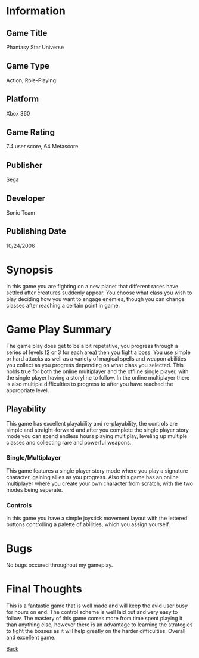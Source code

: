 # Information

## Game Title

Phantasy Star Universe

## Game Type

Action, Role-Playing

## Platform

Xbox 360

## Game Rating

7.4 user score, 64 Metascore

## Publisher

Sega

## Developer

Sonic Team

## Publishing Date

10/24/2006

# Synopsis

In this game you are fighting on a new planet that different races have settled after creatures suddenly appear.  You choose
what class you wish to play deciding how you want to engage enemies, though you can change classes after reaching a certain 
point in game.

# Game Play Summary

The game play does get to be a bit repetative, you progress through a series of levels (2 or 3 for each area) then you fight
a boss.  You use simple or hard attacks as well as a variety of magical spells and weapon abilities you collect as you progress
depending on what class you selected.  This holds true for both the online multiplayer and the offline single player, with the
single player having a storyline to follow. In the online multiplayer there is also multiple difficulties to progress to after
you have reached the appropriate level.

## Playability

This game has excellent playability and re-playability, the controls are simple and straight-forward and after you complete 
the single player story mode you can spend endless hours playing multiplay, leveling up multiple classes and collecting
rare and powerful weapons.

### Single/Multiplayer

This game features a single player story mode where you play a signature character, gaining allies as you progress.
Also this game has an online multiplayer where you create your own character from scratch, with the two modes being seperate.

### Controls

In this game you have a simple joystick movement layout with the lettered buttons controlling a palette of abilities, which
you assign yourself.

# Bugs

No bugs occured throughout my gameplay.

# Final Thoughts

This is a fantastic game that is well made and will keep the avid user busy for hours on end. The control scheme is 
well laid out and very easy to follow. The mastery of this game comes more from time spent playing it than anything
else, however there is an advantage to learning the strategies to fight the bosses as it will help greatly on the 
harder difficulties.  Overall and excellent game.

[Back](Portfolio.md)
